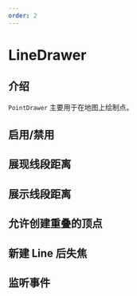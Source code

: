 ```yaml
---
order: 2
---
```


# LineDrawer

## 介绍

`PointDrawer` 主要用于在地图上绘制点。

## 启用/禁用

<code src="./drawer/line/start.tsx" compact="true"></code>

## 展现线段距离

<code src="./drawer/line/distance.tsx" compact="true"></code>

## 展示线段距离

<code src="./drawer/line/distance.tsx" compact="true"></code>

## 允许创建重叠的顶点

<code src="./drawer/line/allowOverlap.tsx" compact="true"></code>

## 新建 Line 后失焦

<code src="./drawer/line/autoFocus.tsx" compact="true"></code>



## 监听事件

<code src="./drawer/line/event.tsx" compact="true"></code>
